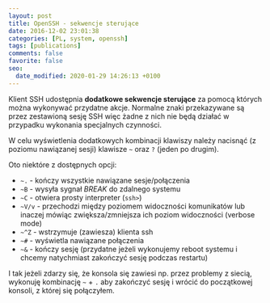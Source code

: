 ```yaml
---
layout: post
title: OpenSSH - sekwencje sterujące
date: 2016-12-02 23:01:38
categories: [PL, system, openssh]
tags: [publications]
comments: false
favorite: false
seo:
  date_modified: 2020-01-29 14:26:13 +0100
---
```


Klient SSH udostępnia **dodatkowe sekwencje sterujące** za pomocą których można wykonywać przydatne akcje. Normalne znaki przekazywane są przez zestawioną sesję SSH więc żadne z nich nie będą działać w przypadku wykonania specjalnych czynności.

W celu wyświetlenia dodatkowych kombinacji klawiszy należy nacisnąć (z poziomu nawiązanej sesji) klawisze `~` oraz `?` (jeden po drugim).

Oto niektóre z dostępnych opcji:

- `~.` - kończy wszystkie nawiązane sesje/połączenia
- `~B` - wysyła sygnał _BREAK_ do zdalnego systemu
- `~C` - otwiera prosty interpreter (`ssh>`)
- `~V/v` - przechodzi między poziomem widoczności komunikatów lub inaczej mówiąc zwiększa/zmniejsza ich poziom widoczności (verbose mode)
- `~^Z` - wstrzymuje (zawiesza) klienta ssh
- `~#` - wyświetla nawiązane połączenia
- `~&` - kończy sesję (przydatne jeżeli wykonujemy reboot systemu i chcemy natychmiast zakończyć sesję podczas restartu)

I tak jeżeli zdarzy się, że konsola się zawiesi np. przez problemy z siecią, wykonuję kombinację `~` + `.` aby zakończyć sesję i wrócić do początkowej konsoli, z której się połączyłem.
